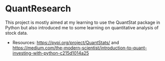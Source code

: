 # QuantResearch

This project is mostly aimed at my learning to use the QuantStat package in Python but also introduced me to some learning on quantitative analysis of stock data.
  - Resources: https://pypi.org/project/QuantStats/ and https://medium.com/the-modern-scientist/introduction-to-quant-investing-with-python-c215d1014a25
